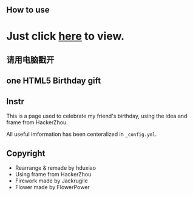 ## How to use
# Just click [here](https://hduxiao.github.io/happybirthday/) to view.
## 请用电脑戳开
## one HTML5 Birthday gift
## Instr
This is a page used to celebrate my friend's birthday, using the idea and frame from HackerZhou. 

All useful imformation has been centeralized in `_config.yml`. 


## Copyright
* Rearrange & remade by hduxiao
* Using frame from HackerZhou
* Firework made by Jackrugile
* Flower made by FlowerPower
